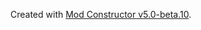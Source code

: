 Created with [Mod Constructor v5.0-beta.10](https://github.com/Zerbu/Mod-Constructor-5/releases/tag/v5.0-beta.10).
